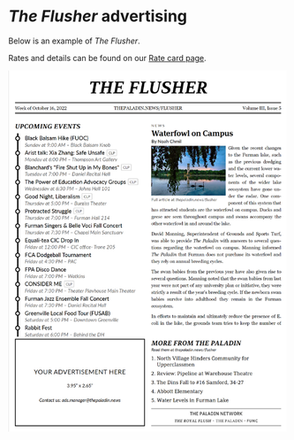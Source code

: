 # _The Flusher_ advertising

Below is an example of _The Flusher_.

Rates and details can be found on our [Rate card page](./rate-card).

![](./ad-previews/the-flusher.png)
